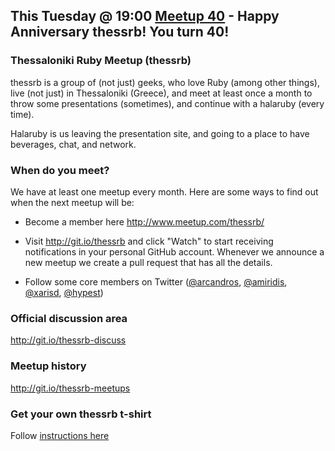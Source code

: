 ## This Tuesday @ 19:00 [Meetup 40](https://git.io/vz8fJ) - Happy Anniversary thessrb! You turn 40!

### Thessaloniki Ruby Meetup (thessrb)

thessrb is a group of (not just) geeks, who love Ruby (among other things),
live (not just) in Thessaloniki (Greece), and meet at least once a month to
throw some presentations (sometimes), and continue with a halaruby (every time).

Halaruby is us leaving the presentation site, and going to a place to have
beverages, chat, and network.

### When do you meet?

We have at least one meetup every month. Here are some ways to find out when the
next meetup will be:

* Become a member here http://www.meetup.com/thessrb/

* Visit http://git.io/thessrb and click "Watch" to start receiving notifications
  in your personal GitHub account. Whenever we announce a new meetup we create a
  pull request that has all the details.

* Follow some core members on Twitter
  ([@arcandros](https://twitter.com/arcandros),
  [@amiridis](https://twitter.com/amiridis),
  [@xarisd](https://twitter.com/xarisd),
  [@hypest](https://twitter.com/hypest))

### Official discussion area

http://git.io/thessrb-discuss

### Meetup history

http://git.io/thessrb-meetups

### Get your own thessrb t-shirt

Follow [instructions here](https://gist.github.com/petros/6bd37a0f52ca12633b9f)
